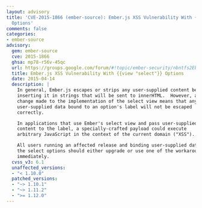 ```yaml
---
layout: advisory
title: 'CVE-2015-1866 (ember-source): Ember.js XSS Vulnerability With {{view "select"}}
  Options'
comments: false
categories:
- ember-source
advisory:
  gem: ember-source
  cve: 2015-1866
  ghsa: mp78-r56v-45qc
  url: https://groups.google.com/forum/#!topic/ember-security/nbntfs2EbRU
  title: Ember.js XSS Vulnerability With {{view "select"}} Options
  date: 2015-04-14
  description: |
    In general, Ember.js escapes or strips any user-supplied content before
    inserting it in strings that will be sent to innerHTML.  However, a
    change made to the implementation of the select view means that any
    user-supplied data bound to an option's label will not be escaped
    correctly.

    In applications that use Ember's select view and pass user-supplied
    content to the label, a specially-crafted payload could execute
    arbitrary JavaScript in the context of the current domain ("XSS").

    All users running an affected release and binding user-supplied data to
    the select options should either upgrade or use one of the workarounds
    immediately.
  cvss_v3: 6.1
  unaffected_versions:
  - "< 1.10.0"
  patched_versions:
  - "~> 1.10.1"
  - "~> 1.11.2"
  - ">= 1.12.0"
---
```

